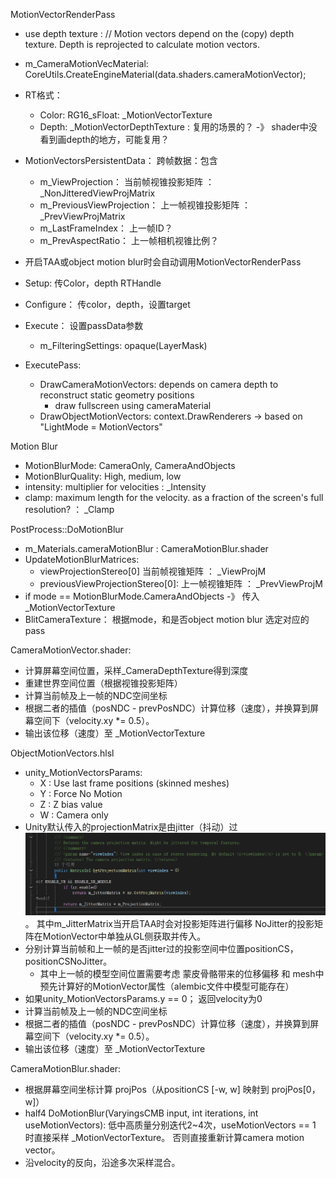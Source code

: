 MotionVectorRenderPass
- use depth texture : // Motion vectors depend on the (copy) depth texture. Depth is reprojected to calculate motion vectors.
- m_CameraMotionVecMaterial: CoreUtils.CreateEngineMaterial(data.shaders.cameraMotionVector);
- RT格式： 
  - Color: RG16_sFloat: _MotionVectorTexture
  - Depth: _MotionVectorDepthTexture : 复用的场景的？ -》 shader中没看到画depth的地方，可能复用？
- MotionVectorsPersistentData： 跨帧数据：包含
  - m_ViewProjection： 当前帧视锥投影矩阵 ： _NonJitteredViewProjMatrix
  - m_PreviousViewProjection： 上一帧视锥投影矩阵 ： _PrevViewProjMatrix
  - m_LastFrameIndex： 上一帧ID？
  - m_PrevAspectRatio： 上一帧相机视锥比例？
- 开启TAA或object motion blur时会自动调用MotionVectorRenderPass

- Setup: 传Color，depth RTHandle
- Configure： 传color，depth，设置target
- Execute： 设置passData参数
  - m_FilteringSettings: opaque(LayerMask)
- ExecutePass: 
  - DrawCameraMotionVectors: depends on camera depth to reconstruct static geometry positions
    - draw fullscreen using cameraMaterial
  - DrawObjectMotionVectors: context.DrawRenderers -> based on "LightMode = MotionVectors"

Motion Blur
- MotionBlurMode: CameraOnly, CameraAndObjects
- MotionBlurQuality: High, medium, low
- intensity: multiplier for velocities : _Intensity
- clamp: maximum length for the velocity. as a fraction of the screen's full resolution? ： _Clamp

PostProcess::DoMotionBlur
- m_Materials.cameraMotionBlur : CameraMotionBlur.shader
- UpdateMotionBlurMatrices: 
  - viewProjectionStereo[0] 当前帧视锥矩阵 ： _ViewProjM
  - previousViewProjectionStereo[0]:  上一帧视锥矩阵 ： _PrevViewProjM
- if mode == MotionBlurMode.CameraAndObjects -》 传入_MotionVectorTexture
- BlitCameraTexture： 根据mode，和是否object motion blur 选定对应的pass

CameraMotionVector.shader: 
- 计算屏幕空间位置，采样_CameraDepthTexture得到深度
- 重建世界空间位置（根据视锥投影矩阵）
- 计算当前帧及上一帧的NDC空间坐标
- 根据二者的插值（posNDC - prevPosNDC）计算位移（速度），并换算到屏幕空间下（velocity.xy *= 0.5）。
- 输出该位移（速度）至 _MotionVectorTexture

ObjectMotionVectors.hlsl
- unity_MotionVectorsParams: 
  - X : Use last frame positions (skinned meshes)
  - Y : Force No Motion
  - Z : Z bias value
  - W : Camera only
- Unity默认传入的projectionMatrix是由jitter（抖动）过![GetProjectionMatrix](https://raw.githubusercontent.com/hwubh/Temp-Pics/main/（）.png)。 
  其中m_JitterMatrix当开启TAA时会对投影矩阵进行偏移
  NoJitter的投影矩阵在MotionVector中单独从GL侧获取并传入。
- 分别计算当前帧和上一帧的是否jitter过的投影空间中位置positionCS， positionCSNoJitter。
  - 其中上一帧的模型空间位置需要考虑 蒙皮骨骼带来的位移偏移 和 mesh中预先计算好的MotionVector属性（alembic文件中模型可能存在）
- 如果unity_MotionVectorsParams.y == 0； 返回velocity为0
- 计算当前帧及上一帧的NDC空间坐标
- 根据二者的插值（posNDC - prevPosNDC）计算位移（速度），并换算到屏幕空间下（velocity.xy *= 0.5）。
- 输出该位移（速度）至 _MotionVectorTexture

CameraMotionBlur.shader:
- 根据屏幕空间坐标计算 projPos（从positionCS [-w, w] 映射到 projPos[0， w]）
- half4 DoMotionBlur(VaryingsCMB input, int iterations, int useMotionVectors): 低中高质量分别迭代2~4次，useMotionVectors == 1 时直接采样 _MotionVectorTexture。 否则直接重新计算camera motion vector。
- 沿velocity的反向，沿途多次采样混合。